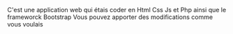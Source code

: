 C'est une application web qui étais coder en Html Css Js et Php ainsi que le frameworck Bootstrap
Vous pouvez apporter des modifications comme vous voulais 
